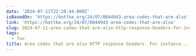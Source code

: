 ```yaml
---
date: '2024-07-11T22:20:44.000Z'
isBasedOn: 'https://kottke.org/24/07/0044943-area-codes-that-are-also'
link: 'https://kottke.org/24/07/0044943-area-codes-that-are-also'
slug: 2024-07-11-area-codes-that-are-also-http-response-headers-for-instance
tags:
  - fun
title: Area codes that are also HTTP response headers. For instance...
---
```

 
